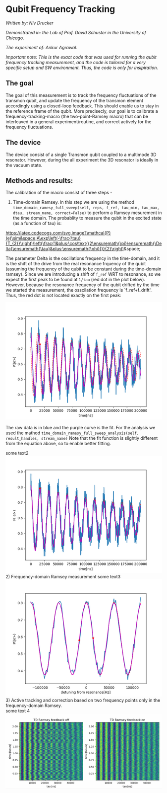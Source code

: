 # Qubit Frequency Tracking

_Written by: Niv Drucker_

_Demonstrated in: the Lab of Prof. David Schuster in the University of Chicago._

_The experiment of: Ankur Agrawal._

_Important note: This is the exact code that was used for running the qubit frequency tracking measurement, and the code is tailored for a very specific setup and SW environment. Thus, the code is only for insipiration._

## The goal
The goal of this measurement is to track the frequency fluctuations of the transmon qubit, and update the frequency of the transmon element accordingly using a closed-loop feedback. This should enable us to stay in the reference frame of the qubit. More precisecly, our goal is to calibrate a frequency-tracking-macro (the two-point-Ramsey macro) that can be interleaved in a general experiment\routine, and correct actively for the frequency fluctuations.
 
## The device
The device consist of a single Transmon qubit coupled to a multimode 3D resonator. However, during the all experiment the 3D resonator is ideally in the vacuum state.


## Methods and results:

The calibration of the macro consist of three steps -
1) Time-domain Ramsey. In this step we are using the method `time_domain_ramesy_full_sweep(self, reps, f_ref, tau_min, tau_max, dtau, stream_name, correct=False)` to perform a Ramsey mesurement in the time domain. The probablity to measure the qubit in the excited state (as a function of tau) is:

https://latex.codecogs.com/svg.image?\mathcal{P}(e)\sim&space;A\exp\left(-\frac{\tau}{T_{2}}\right)\left(\frac{1&plus;\cos\text{(2\ensuremath{\pi}\ensuremath{\Delta}\ensuremath{\tau}&plus;\ensuremath{\phi})}}{2}\right)&space;

The parameter Delta is the oscillations frequency in the time-domain, and it is the shift of the drive from the real resonance frquency of the qubit (assuming the frequency of the qubit to be constant during the time-domain ramsey). Since we are introducing a shift of `f_ref` WRT to resonance, so we expect the first peak to be found at `1/tau` (red dot in the plot below). However, because the resonance frequency of the qubit drifted by the time we started the measurement, the osscilation frequency is `f_ref+f_drift'. Thus, the red dot is not located exactly on the first peak:

![td_ramsey0](td_ramsey0.png)

The raw data is in blue and the purple curve is the fit. For the analysis we used the mathod `time_domain_ramesy_full_sweep_analysis(self, result_handles, stream_name)`
Note that the fit function is slightly different from the equation above, so to enable better fitting.

some text2
![td_ramsey_corrected.png](td_ramsey_corrected.png)
2) Frequency-domain Ramsey measurement
some text3
![fd_ramsey.png](fd_ramsey.png)
3) Active tracking and correction based on two frequency points only in the frequency-domain Ramsey.  
some text 4
![active_frequency_tracking.PNG](active_frequency_tracking.PNG)